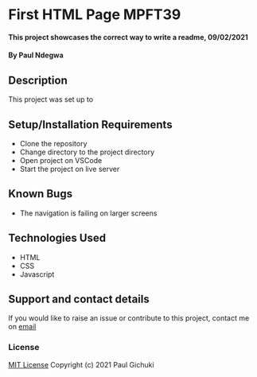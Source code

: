# First HTML Page MPFT39

#### This project showcases the correct way to write a readme, 09/02/2021

#### By Paul Ndegwa

## Description
This project was set up to

## Setup/Installation Requirements
* Clone the repository
* Change directory to the project directory
* Open project on VSCode
* Start the project on live server

## Known Bugs
* The navigation is failing on larger screens

## Technologies Used
* HTML
* CSS
* Javascript

## Support and contact details
If you would like to raise an issue or contribute to this project, contact me on [email](mailto:paul@gmail.com)

### License
[MIT License](https://choosealicense.com/licenses/mit/)
Copyright (c) 2021  Paul Gichuki